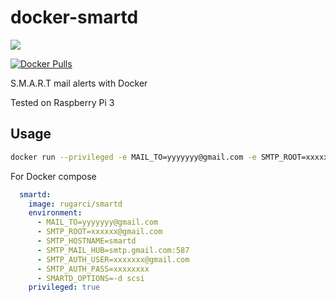# docker-smartd

[![](https://images.microbadger.com/badges/image/rugarci/smartd.svg)](https://microbadger.com/images/rugarci/smartd)

[![Docker Pulls](https://img.shields.io/docker/pulls/rugarci/smartd.svg)](https://hub.docker.com/r/rugarci/smartd/) 

S.M.A.R.T mail alerts with Docker

Tested on Raspberry Pi 3 

## Usage

```bash
docker run --privileged -e MAIL_TO=yyyyyyy@gmail.com -e SMTP_ROOT=xxxxxx@gmail.com -e SMTP_HOSTNAME=smartd -e SMTP_MAIL_HUB=smtp.gmail.com:587 -e SMTP_AUTH_USER=xxxxxxx@gmail.com -e SMTP_AUTH_PASS=xxxxxxxx rugarci/smartd
```

For Docker compose

```yaml
  smartd:
    image: rugarci/smartd
    environment:
      - MAIL_TO=yyyyyyy@gmail.com
      - SMTP_ROOT=xxxxxx@gmail.com
      - SMTP_HOSTNAME=smartd
      - SMTP_MAIL_HUB=smtp.gmail.com:587
      - SMTP_AUTH_USER=xxxxxxx@gmail.com 
      - SMTP_AUTH_PASS=xxxxxxxx
      - SMARTD_OPTIONS=-d scsi
    privileged: true
```
